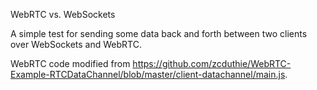 WebRTC vs. WebSockets

A simple test for sending some data back and forth between two clients over WebSockets and WebRTC.

WebRTC code modified from https://github.com/zcduthie/WebRTC-Example-RTCDataChannel/blob/master/client-datachannel/main.js.
